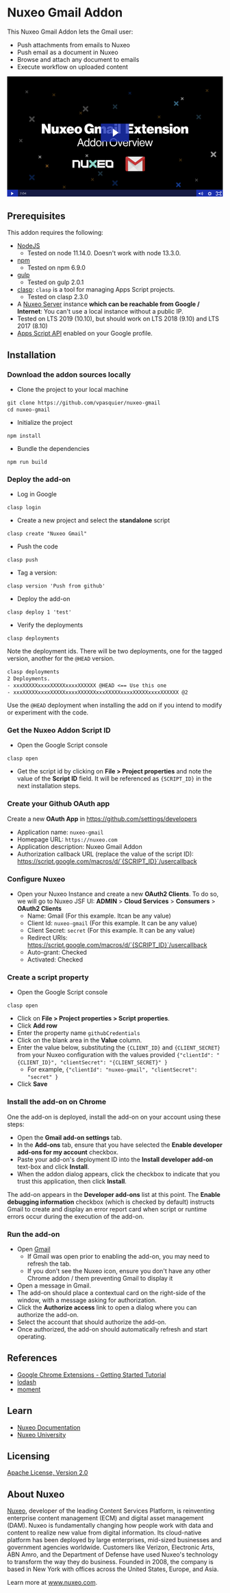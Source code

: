 # Nuxeo Gmail Addon

This Nuxeo Gmail Addon lets the Gmail user:

- Push attachments from emails to Nuxeo
- Push email as a document in Nuxeo
- Browse and attach any document to emails
- Execute workflow on uploaded content

[![Watch the video](video.png)](https://nuxeo.wistia.com/medias/dfjwihao91)

## Prerequisites

This addon requires the following:

- [NodeJS](https://nodejs.org/en/download/package-manager/)
  - Tested on node 11.14.0. Doesn't work with node 13.3.0.
- [npm](https://www.npmjs.com/get-npm)
  - Tested on npm 6.9.0
- [gulp](https://gulpjs.com/docs/en/getting-started/quick-start)
  - Tested on gulp 2.0.1
- [clasp](https://github.com/google/clasp#install): `clasp` is a tool for managing Apps Script projects.
  - Tested on clasp 2.3.0
-  A [Nuxeo Server](http://nuxeo.github.io/downloads.html) instance **which can be reachable from Google / Internet**: You can't use a local instance without a public IP.
  - Tested on LTS 2019 (10.10), but should work on LTS 2018 (9.10) and LTS 2017 (8.10)
- [Apps Script API](https://script.google.com/home/usersettings) enabled on your Google profile.

## Installation

### Download the addon sources locally

- Clone the project to your local machine

```
git clone https://github.com/vpasquier/nuxeo-gmail
cd nuxeo-gmail
```

- Initialize the project

```
npm install
```

- Bundle the dependencies

```
npm run build
```

### Deploy the add-on

- Log in Google

```
clasp login
```

- Create a new project and select the **standalone** script

```
clasp create "Nuxeo Gmail"
```

- Push the code

```
clasp push
```

- Tag a version:

```
clasp version 'Push from github'
```

- Deploy the add-on

```
clasp deploy 1 'test'
```

- Verify the deployments

```
clasp deployments
```

Note the deployment ids. There will be two deployments, one for the tagged version, another for the `@HEAD` version.

```
clasp deployments
2 Deployments.
- xxxXXXXXxxxxXXXXXxxxxXXXXXX @HEAD <== Use this one
- xxxXXXXXxxxxXXXXXxxxxXXXXXXxxxXXXXXxxxxXXXXXxxxxXXXXXX @2
```

Use the `@HEAD` deployment when installing the add on if you intend to modify or experiment with the code.



### Get the Nuxeo Addon Script ID

- Open the Google Script console

```
clasp open
```

- Get the script id by clicking on **File > Project properties** and note the value of the **Script ID** field. It will be referenced as `{SCRIPT_ID}` in the next installation steps.

### Create your Github OAuth app

Create a new **OAuth App** in https://github.com/settings/developers
- Application name: `nuxeo-gmail`
- Homepage URL: `https://nuxeo.com`
- Application description: Nuxeo Gmail Addon
- Authorization callback URL (replace the value of the script ID): https://script.google.com/macros/d/`{SCRIPT_ID}`/usercallback


### Configure Nuxeo

- Open your Nuxeo Instance and create a new **OAuth2 Clients**. To do so, we will go to Nuxeo JSF UI: **ADMIN** > **Cloud Services** > **Consumers** > **OAuth2 Clients**
  - Name: Gmail (For this example. Itcan be any value)
  - Client Id: `nuxeo-gmail` (For this example. It can be any value)
  - Client Secret: `secret` (For this example. It can be any value)
  - Redirect URIs: https://script.google.com/macros/d/`{SCRIPT_ID}`/usercallback
  - Auto-grant: Checked
  - Activated: Checked

### Create a script property

- Open the Google Script console

```
clasp open
```

- Click on **File > Project properties > Script properties**.
- Click **Add row**
- Enter the property name `githubCredentials`
- Click on the blank area in the **Value** column.
- Enter the value below, substituting the `{CLIENT_ID}` and `{CLIENT_SECRET}` from your Nuxeo configuration with the values provided `{"clientId": "{CLIENT_ID}", "clientSecret": "{CLIENT_SECRET}" }`
  - For example, `{"clientId": "nuxeo-gmail", "clientSecret": "secret" }`
- Click **Save**

### Install the add-on on Chrome

One the add-on is deployed, install the add-on on your account using these steps:

- Open the **Gmail add-on settings** tab.
- In the **Add-ons** tab, ensure that you have selected the **Enable developer add-ons for my account** checkbox.
- Paste your add-on's deployment ID into the **Install developer add-on** text-box and click **Install**.
- When the addon dialog appears, click the checkbox to indicate that you trust this application, then click **Install**.

The add-on appears in the **Developer add-ons** list at this point. The **Enable debugging information** checkbox (which is checked by default) instructs Gmail to create and display an error report card when script or runtime errors occur during the execution of the add-on.

### Run the add-on

- Open [Gmail](https://mail.google.com/)
  - If Gmail was open prior to enabling the add-on, you may need to refresh the tab.
  - If you don't see the Nuxeo icon, ensure you don't have any other Chrome addon  / them preventing Gmail to display it
- Open a message in Gmail.
- The add-on should place a contextual card on the right-side of the window, with a message asking for authorization.
- Click the **Authorize access** link to open a dialog where you can authorize the add-on.
- Select the account that should authorize the add-on.
- Once authorized, the add-on should automatically refresh and start operating.


## References

- [Google Chrome Extensions - Getting Started Tutorial](https://developers.google.com/gmail/add-ons/guides/quickstart)
- [lodash](https://lodash.com/)
- [moment](http://momentjs.com/)

## Learn

- [Nuxeo Documentation](https://doc.nuxeo.com)
- [Nuxeo University](https://university.nuxeo.com)

## Licensing

[Apache License, Version 2.0](http://www.apache.org/licenses/LICENSE-2.0)

## About Nuxeo

[Nuxeo](www.nuxeo.com), developer of the leading Content Services Platform, is reinventing enterprise content management (ECM) and digital asset management (DAM). Nuxeo is fundamentally changing how people work with data and content to realize new value from digital information. Its cloud-native platform has been deployed by large enterprises, mid-sized businesses and government agencies worldwide. Customers like Verizon, Electronic Arts, ABN Amro, and the Department of Defense have used Nuxeo's technology to transform the way they do business. Founded in 2008, the company is based in New York with offices across the United States, Europe, and Asia.

Learn more at www.nuxeo.com.
